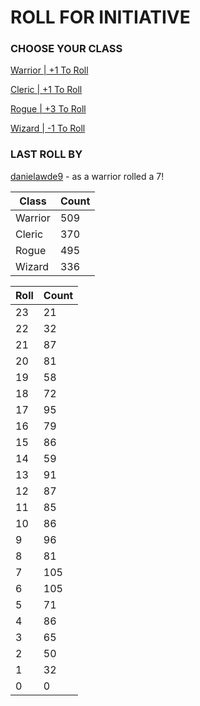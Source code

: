 # ROLL FOR INITIATIVE
### CHOOSE YOUR CLASS

[Warrior | +1 To Roll](https://github.com/benjaminsampica/benjaminsampica/issues/new?title=roll%7Cwarrior&body=Just+click+%27Submit+new+issue%27.)

[Cleric | +1 To Roll](https://github.com/benjaminsampica/benjaminsampica/issues/new?title=roll%7Ccleric&body=Just+click+%27Submit+new+issue%27.)

[Rogue | +3 To Roll](https://github.com/benjaminsampica/benjaminsampica/issues/new?title=roll%7Crogue&body=Just+click+%27Submit+new+issue%27.)

[Wizard | -1 To Roll](https://github.com/benjaminsampica/benjaminsampica/issues/new?title=roll%7Cwizard&body=Just+click+%27Submit+new+issue%27.)
### LAST ROLL BY
[danielawde9](https://www.github.com/danielawde9) - as a warrior rolled a 7!

|Class|Count|
|-|-|
|Warrior|509|
|Cleric|370|
|Rogue|495|
|Wizard|336|

|Roll|Count|
|-|-|
|23|21
|22|32
|21|87
|20|81
|19|58
|18|72
|17|95
|16|79
|15|86
|14|59
|13|91
|12|87
|11|85
|10|86
|9|96
|8|81
|7|105
|6|105
|5|71
|4|86
|3|65
|2|50
|1|32
|0|0

